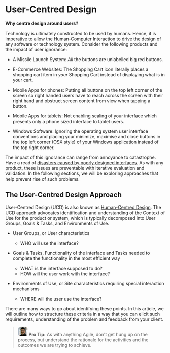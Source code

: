 # User-Centred Design

**Why centre design around users?**

Technology is ultimately constructed to be used by humans. Hence, it is imperative to allow the Human-Computer Interaction to drive the design of any software or technology system. Consider the following products and the impact of user ignorance:

* A Missile Launch System: _All_ the buttons are unlabelled big red buttons.

* E-Commerce Websites: The Shopping Cart icon literally places a shopping cart item in _your_ Shopping Cart instead of displaying what is in your cart.

* Mobile Apps for phones: Putting all buttons on the top left corner of the screen so right handed users have to reach across the screen with their right hand and obstruct screen content from view when tapping a button.

* Mobile Apps for tablets: Not enabling scaling of your interface which presents only a phone sized interface to tablet users.

* Windows Software: Ignoring the operating system user interface conventions and placing your minimize, maximise and close buttons in the top left corner (OSX style) of your Windows application instead of the top right corner.

The impact of this ignorance can range from annoyance to catastrophe. Have a read of [disasters caused by poorly designed interfaces](https://goo.gl/rQgmEZ). As with any product, these issues are preventable with iterative evaluation and validation. In the following sections, we will be exploring approaches that help prevent rise of such problems.

## The User-Centred Design Approach

User-Centred Design (UCD) is also known as [Human-Centred Design](https://youtu.be/musmgKEPY2o). The UCD approach advocates identification and understanding of the Context of Use for the product or system, which is typically decomposed into User Groups, Goals & Tasks, and Environments of Use.

* User Groups, or User characteristics
    * WHO will use the interface?

* Goals & Tasks, Functionality of the interface and Tasks needed to complete the functionality in the most efficient way
    * WHAT is the interface supposed to do?
    * HOW will the user work with the interface?

* Environments of Use, or Site characteristics requiring special interaction mechanisms
    * WHERE will the user use the interface?

There are many ways to go about identifying these points. In this article, we will outline how to structure these criteria in a way that you can elicit such requirements, understanding of the problem and feedback from your client.

> ![Mini Leonard](images/mini-len.png) **Pro Tip:** As with anything Agile, don't get hung up on the process, but understand the rationale for the activities and the outcomes we are trying to achieve.
